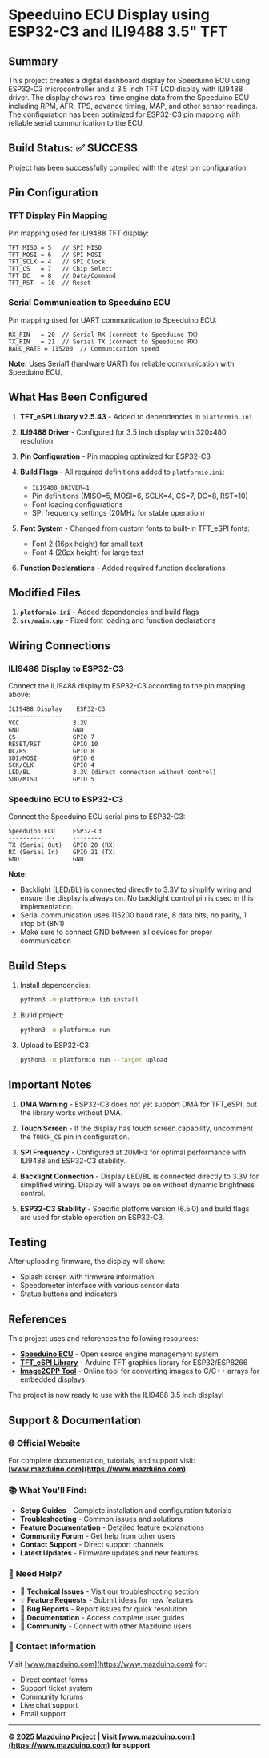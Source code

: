 # Speeduino ECU Display using ESP32-C3 and ILI9488 3.5" TFT

## Summary

This project creates a digital dashboard display for Speeduino ECU using ESP32-C3 microcontroller and a 3.5 inch TFT LCD display with ILI9488 driver. The display shows real-time engine data from the Speeduino ECU including RPM, AFR, TPS, advance timing, MAP, and other sensor readings. The configuration has been optimized for ESP32-C3 pin mapping with reliable serial communication to the ECU.

## Build Status: ✅ SUCCESS

Project has been successfully compiled with the latest pin configuration. 

## Pin Configuration

### TFT Display Pin Mapping

Pin mapping used for ILI9488 TFT display:

```
TFT_MISO = 5   // SPI MISO
TFT_MOSI = 6   // SPI MOSI  
TFT_SCLK = 4   // SPI Clock
TFT_CS   = 7   // Chip Select
TFT_DC   = 8   // Data/Command
TFT_RST  = 10  // Reset
```

### Serial Communication to Speeduino ECU

Pin mapping used for UART communication to Speeduino ECU:

```
RX_PIN   = 20  // Serial RX (connect to Speeduino TX)
TX_PIN   = 21  // Serial TX (connect to Speeduino RX)
BAUD_RATE = 115200  // Communication speed
```

**Note:** Uses Serial1 (hardware UART) for reliable communication with Speeduino ECU.

## What Has Been Configured

1. **TFT_eSPI Library v2.5.43** - Added to dependencies in `platformio.ini`

2. **ILI9488 Driver** - Configured for 3.5 inch display with 320x480 resolution

3. **Pin Configuration** - Pin mapping optimized for ESP32-C3

4. **Build Flags** - All required definitions added to `platformio.ini`:
   - `ILI9488_DRIVER=1`
   - Pin definitions (MISO=5, MOSI=6, SCLK=4, CS=7, DC=8, RST=10)
   - Font loading configurations
   - SPI frequency settings (20MHz for stable operation)

5. **Font System** - Changed from custom fonts to built-in TFT_eSPI fonts:
   - Font 2 (16px height) for small text
   - Font 4 (26px height) for large text

6. **Function Declarations** - Added required function declarations

## Modified Files

1. **`platformio.ini`** - Added dependencies and build flags
2. **`src/main.cpp`** - Fixed font loading and function declarations

## Wiring Connections

### ILI9488 Display to ESP32-C3

Connect the ILI9488 display to ESP32-C3 according to the pin mapping above:

```
ILI9488 Display    ESP32-C3
---------------    --------
VCC               3.3V
GND               GND
CS                GPIO 7
RESET/RST         GPIO 10
DC/RS             GPIO 8
SDI/MOSI          GPIO 6
SCK/CLK           GPIO 4
LED/BL            3.3V (direct connection without control)
SDO/MISO          GPIO 5
```

### Speeduino ECU to ESP32-C3

Connect the Speeduino ECU serial pins to ESP32-C3:

```
Speeduino ECU     ESP32-C3
-------------     --------
TX (Serial Out)   GPIO 20 (RX)
RX (Serial In)    GPIO 21 (TX)
GND               GND
```

**Note:** 
- Backlight (LED/BL) is connected directly to 3.3V to simplify wiring and ensure the display is always on. No backlight control pin is used in this implementation.
- Serial communication uses 115200 baud rate, 8 data bits, no parity, 1 stop bit (8N1)
- Make sure to connect GND between all devices for proper communication

## Build Steps

1. Install dependencies:
   ```bash
   python3 -m platformio lib install
   ```

2. Build project:
   ```bash
   python3 -m platformio run
   ```

3. Upload to ESP32-C3:
   ```bash
   python3 -m platformio run --target upload
   ```

## Important Notes

1. **DMA Warning** - ESP32-C3 does not yet support DMA for TFT_eSPI, but the library works without DMA.

2. **Touch Screen** - If the display has touch screen capability, uncomment the `TOUCH_CS` pin in configuration.

3. **SPI Frequency** - Configured at 20MHz for optimal performance with ILI9488 and ESP32-C3 stability.

4. **Backlight Connection** - Display LED/BL is connected directly to 3.3V for simplified wiring. Display will always be on without dynamic brightness control.

5. **ESP32-C3 Stability** - Specific platform version (6.5.0) and build flags are used for stable operation on ESP32-C3.

## Testing

After uploading firmware, the display will show:
- Splash screen with firmware information
- Speedometer interface with various sensor data
- Status buttons and indicators

## References

This project uses and references the following resources:

- **[Speeduino ECU](https://speeduino.com/home/)** - Open source engine management system
- **[TFT_eSPI Library](https://github.com/Bodmer/TFT_eSPI)** - Arduino TFT graphics library for ESP32/ESP8266
- **[Image2CPP Tool](https://github.com/amrikarisma/image2cpp)** - Online tool for converting images to C/C++ arrays for embedded displays

The project is now ready to use with the ILI9488 3.5 inch display!

## Support & Documentation

### 🌐 **Official Website**
For complete documentation, tutorials, and support visit:
**[www.mazduino.com](https://www.mazduino.com)**

### 📚 **What You'll Find:**
- **Setup Guides** - Complete installation and configuration tutorials
- **Troubleshooting** - Common issues and solutions
- **Feature Documentation** - Detailed feature explanations
- **Community Forum** - Get help from other users
- **Contact Support** - Direct support channels
- **Latest Updates** - Firmware updates and new features

### 💬 **Need Help?**
- 🔧 **Technical Issues** - Visit our troubleshooting section
- 💡 **Feature Requests** - Submit ideas for new features  
- 🐛 **Bug Reports** - Report issues for quick resolution
- 📖 **Documentation** - Access complete user guides
- 🤝 **Community** - Connect with other Mazduino users

### 📧 **Contact Information**
Visit [www.mazduino.com](https://www.mazduino.com) for:
- Direct contact forms
- Support ticket system
- Community forums
- Live chat support
- Email support

---

**© 2025 Mazduino Project | Visit [www.mazduino.com](https://www.mazduino.com) for support**
